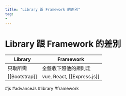 ```yaml
---
title: "Library 跟 Framework 的差別"
tag: 
- 
---
```

# Library 跟 Framework 的差別
| Library   | Framework            |
| --------- | -------------------- |
| 只取所需  | 全盤收下照他的規則走 |
| [[Bootstrap]] | vue, React, [[Express.js]]  |


#js #advanceJs #library #framework